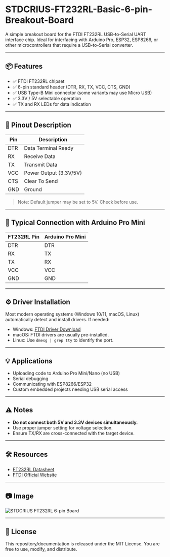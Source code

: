 # STDCRIUS-FT232RL-Basic-6-pin-Breakout-Board
A simple breakout board for the FTDI FT232RL USB-to-Serial UART interface chip. Ideal for interfacing with Arduino Pro, ESP32, ESP8266, or other microcontrollers that require a USB-to-Serial converter.

---

## 📦 Features

- ✅ FTDI FT232RL chipset
- ✅ 6-pin standard header (DTR, RX, TX, VCC, CTS, GND)
- ✅ USB Type-B Mini connector (some variants may use Micro USB)
- ✅ 3.3V / 5V selectable operation
- ✅ TX and RX LEDs for data indication

---

## 📁 Pinout Description

| Pin | Description               |
|-----|---------------------------|
| DTR | Data Terminal Ready       |
| RX  | Receive Data              |
| TX  | Transmit Data             |
| VCC | Power Output (3.3V/5V)    |
| CTS | Clear To Send             |
| GND | Ground                    |

> Note: Default jumper may be set to 5V. Check before use.

---

## 🔌 Typical Connection with Arduino Pro Mini

| FT232RL Pin | Arduino Pro Mini |
|-------------|------------------|
| DTR         | DTR              |
| RX          | TX               |
| TX          | RX               |
| VCC         | VCC              |
| GND         | GND              |

---

## ⚙️ Driver Installation

Most modern operating systems (Windows 10/11, macOS, Linux) automatically detect and install drivers. If needed:

- Windows: [FTDI Driver Download](https://ftdichip.com/drivers/)
- macOS: FTDI drivers are usually pre-installed.
- Linux: Use `dmesg | grep tty` to identify the port.

---

## 💡 Applications

- Uploading code to Arduino Pro Mini/Nano (no USB)
- Serial debugging
- Communicating with ESP8266/ESP32
- Custom embedded projects needing USB serial access

---

## ⚠️ Notes

- **Do not connect both 5V and 3.3V devices simultaneously.**
- Use proper jumper setting for voltage selection.
- Ensure TX/RX are cross-connected with the target device.

---

## 🛠️ Resources

- [FT232RL Datasheet](https://www.ftdichip.com/Support/Documents/DataSheets/ICs/DS_FT232R.pdf)
- [FTDI Official Website](https://ftdichip.com/)

---

## 📷 Image

![STDCRIUS FT232RL 6-pin Board](https://example.com/ft232rl-board-image.jpg) <!-- Replace with actual image URL -->

---

## 📝 License

This repository/documentation is released under the MIT License. You are free to use, modify, and distribute.

